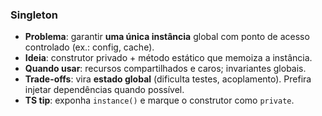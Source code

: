 ### Singleton

- **Problema**: garantir **uma única instância** global com ponto de acesso controlado (ex.: config, cache).
- **Ideia**: construtor privado + método estático que memoiza a instância.
- **Quando usar**: recursos compartilhados e caros; invariantes globais.
- **Trade-offs**: vira **estado global** (dificulta testes, acoplamento). Prefira injetar dependências quando possível.
- **TS tip**: exponha `instance()` e marque o construtor como `private`.
